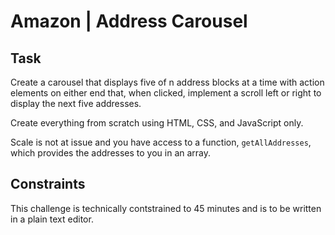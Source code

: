 # Amazon | Address Carousel

## Task

Create a carousel that displays five of n address blocks at a time with action elements on either end that, when clicked, implement a scroll left or right to display the next five addresses.

Create everything from scratch using HTML, CSS, and JavaScript only.

Scale is not at issue and you have access to a function, `getAllAddresses`, which provides the addresses to you in an array.

## Constraints

This challenge is technically contstrained to 45 minutes and is to be written in a plain text editor.
